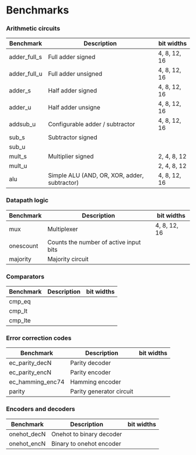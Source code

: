 Benchmarks
==============

### Arithmetic circuits

| Benchmark        | Description                               | bit widths            |
|------------------|-------------------------------------------|------------------------|
| adder_full_s     | Full adder signed                         | 4, 8, 12, 16           |
| adder_full_u     | Full adder unsigned                       | 4, 8, 12, 16           |
| adder_s          | Half adder signed                         | 4, 8, 12, 16           |
| adder_u          | Half adder unsigne                        | 4, 8, 12, 16           |
| addsub_u         | Configurable adder / subtractor           | 4, 8, 12, 16           |
| sub_s            | Subtractor signed                                     |
| sub_u            |                                                       |
| mult_s           | Multiplier signed                                    | 2, 4, 8, 12 |
| mult_u           |                                                       | 2, 4, 8, 12 |
| alu              | Simple ALU (AND, OR, XOR, adder, subtractor) | 4, 8, 12, 16           |

### Datapath logic
| Benchmark        | Description                               | bit widths            |
|------------------|-------------------------------------------|------------------------|
| mux              | Multiplexer                               | 4, 8, 12, 16           |
| onescount        | Counts the number  of active input bits   |
| majority         |  Majority circuit                                                     |


### Comparators
| Benchmark        | Description                               | bit widths            |
|------------------|-------------------------------------------|------------------------|
| cmp_eq           |                                                       |
| cmp_lt           |                                                       |
| cmp_lte          |                                                       |

### Error correction codes 
| Benchmark        | Description                               | bit widths            |
|------------------|-------------------------------------------|------------------------|
| ec_parity_decN   |  Parity decoder                                                     |
| ec_parity_encN   |  Parity encoder                                                      |
| ec_hamming_enc74 |  Hamming encoder                                                     |
| parity           |  Parity generator circuit                                                     |


### Encoders and decoders
| Benchmark        | Description                               | bit widths            |
|------------------|-------------------------------------------|------------------------|
| onehot_decN      | Onehot to binary decoder                                                |
| onehot_encN      | Binary to onehot encoder                                                      |

